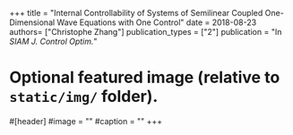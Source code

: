 +++
title = "Internal Controllability of Systems of Semilinear Coupled One-Dimensional Wave Equations with One Control"
date = 2018-08-23
authors= ["Christophe Zhang"]
publication_types = ["2"] 
publication = "In *SIAM J. Control Optim.*"
# Optional featured image (relative to `static/img/` folder).
#[header]
#image = ""
#caption = ""
+++
